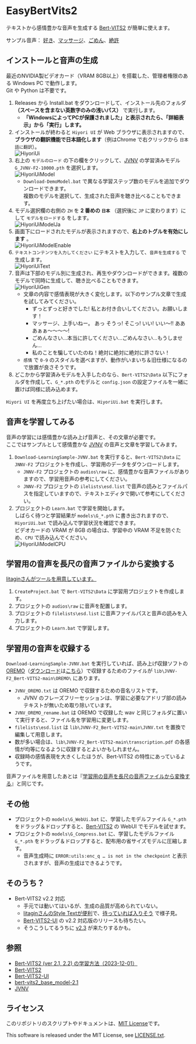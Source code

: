 ﻿# EasyBertVits2

テキストから感情豊かな音声を生成する [Bert-VITS2](https://github.com/fishaudio/Bert-VITS2) が簡単に使えます。

サンプル音声： [好き](./doc/sample/v21-suki.wav)、[マッサージ](./doc/sample/v21-massa.wav)、[ごめん](./doc/sample/v21-gomen.wav)、[絶許](./doc/sample/v21-zetuyuru.wav)

## インストールと音声の生成

最近のNVIDIA製ビデオカード（VRAM 8GB以上）を搭載した、管理者権限のある Windows PC で動作します。<br>Git や Python は不要です。

1. Releases から Install.bat をダウンロードして、インストール先のフォルダ **（スペースを含まない英数字のみの浅いパス）** で実行します。
	- **「WindowsによってPCが保護されました」と表示されたら、「詳細表示」から「実行」します。**
2. インストールが終わると `Hiyori UI` が Web ブラウザに表示されますので、**ブラウザの翻訳機能で日本語化します**（例はChrome で右クリックから `日本語に翻訳`）。<br>![HiyoriUi](./doc/img/HiyoriUi.png)
3. 右上の `モデルのロード` の下の欄をクリックして、[JVNV](https://sites.google.com/site/shinnosuketakamichi/research-topics/jvnv_corpus) の学習済みモデル `G_JVNV-F2-10000.pth` を選択します。<br>![HiyoriUiModel](./doc/img/HiyoriUiModel.png)
	- `Download-DemoModel.bat` で異なる学習ステップ数のモデルを追加でダウンロードできます。<br>複数のモデルを選択して、生成された音声を聴き比べることもできます。
4. モデル選択欄の右側の `ZH` を **2 番めの `日本`** （選択後に `JP` に変わります）にして `モデルをロードする` をします。<br>![HiyoriUiModelJa](./doc/img/HiyoriUiModelJa.png)
5. 画面下にロードされたモデルが表示されますので、**右上のトグルを有効にします** 。<br>![HiyoriUiModelEnable](./doc/img/HiyoriUiModelEnable.png)
6. `テキストコンテンツを入力してください` にテキストを入力して、`音声を生成する` で生成します。<br>![HiyoriUiText](./doc/img/HiyoriUiText.png)
7. 音声は下部のモデル別に生成され、再生やダウンロードができます。複数のモデルで同時に生成して、聴き比べることもできます。<br>![HiyoriUiGen](./doc/img/HiyoriUiGen.png)
	- 文章の内容で感情表現が大きく変化します。以下のサンプル文章で生成を試してみてください。
		- ずっとずっと好きでした! 私とお付き合いしてください。お願いします！
		- マッサージ、上手いねー。 あっ そうっ!  そこっ!  いい! いい～!!  あああぁぁ～～～～! 
		- ごめんなさい…本当に許してください…ごめんなさい…もうしません…
		- 私のことを騙していたのね！絶対に絶対に絶対に許さない！
	- `感情` で `0-9` のスタイルを選べますが、動作がいまいち＆旧仕様になるので放置が良さそうです。
8. どこかから学習済みモデルを入手したのなら、`Bert-VITS2\Data` 以下にフォルダを作成して、`G_*.pth` のモデルと `config.json` の設定ファイルを一緒に置けば同様に読み込めます。

`Hiyori UI` を再度立ち上げたい場合は、`HiyoriUi.bat` を実行します。

## 音声を学習してみる

音声の学習には感情豊かな読み上げ音声と、その文章が必要です。<br>ここではサンプルとして感情豊かな [JVNV](https://sites.google.com/site/shinnosuketakamichi/research-topics/jvnv_corpus) の音声と文章を学習してみます。

1. `Download-LearningSample-JVNV.bat` を実行すると、`Bert-VITS2\Data` に `JNNV-F2` プロジェクトを作成し、学習用のデータをダウンロードします。
	- `JNNV-F2` プロジェクトの `audios\raw` に、感情豊かな音声ファイルがありますので、学習用音声の参考にしてください。
	- `JNNV-F2` プロジェクトの `ilelists\esd.list` で音声の読みとファイルパスを指定していますので、テキストエディタで開いて参考にしてください。
2. プロジェクトの `Learn.bat` で学習を開始します。<br>しばらく待つと学習結果が `models\G_*.pth` に書き出されますので、`HiyoriUi.bat` で読み込んで学習状況を確認できます。<br>ビデオカードの VRAM が 8GB の場合は、学習中の VRAM 不足を防ぐため、`CPU` で読み込んでください。<br>![HiyoriUiModelCPU](./doc/img/HiyoriUiModelCPU.png)

## 学習用の音声を長尺の音声ファイルから変換する

[litaginさんがツールを用意しています。](https://github.com/litagin02/slice-and-transcribe)

1. `CreateProject.bat` で `Bert-VITS2\Data` に学習用プロジェクトを作成します。
2. プロジェクトの `audios\raw` に音声を配置します。
3. プロジェクトの `filelists\esd.list` に音声ファイルパスと音声の読みを入力します。
4. プロジェクトの `Learn.bat` で学習します。

## 学習用の音声を収録する

`Download-LearningSample-JVNV.bat` を実行していれば、読み上げ収録ソフトの[OREMO](http://nwp8861.web.fc2.com/soft/oremo/index.html)（[ダウンロード](https://twitter.com/nwp8861/status/1694845767738167719)は[こちら](https://onedrive.live.com/?id=4E56C6D911E0FAA3%21326&cid=4E56C6D911E0FAA3)）で収録するためのファイルが `lib\JVNV-F2_Bert-VITS2-main\OREMO\` にあります。

- `JVNV_OREMO.txt` は OREMO で収録するための音名リストです。
	- JVNV のフレーズフリーセッションは、学習に必要なアドリブ部の読みテキストが無いため取り除いています。
- `JVNV_OREMO_rename.bat` は OREMO で収録した wav と同じフォルダに置いて実行すると、ファイル名を学習用に変更します。
- `filelists\esd.list` は `lib\JVNV-F2_Bert-VITS2-main\JVNV.txt` を置換で編集して用意します。
- 数が多い場合は、`lib\JVNV-F2_Bert-VITS2-main\transcription.pdf` の各感情が均等になるように収録するとよいかもしれません。
- 収録時の感情表現を大きくしたほうが、Bert-VITS2 の特性にあっているようです。

音声ファイルを用意したあとは『[学習用の音声を長尺の音声ファイルから変換する](#学習用の音声を長尺の音声ファイルから変換する)』と同じです。

## その他

- プロジェクトの `models\G_WebUi.bat` に、学習したモデルファイル `G_*.pth` をドラッグ＆ドロップすると、[Bert-VITS2](https://github.com/fishaudio/Bert-VITS2) の WebUI でモデルを試せます。
- プロジェクトの `models\G_Compress.bat` に、学習したモデルファイル `G_*.pth` をドラッグ＆ドロップすると、配布用の省サイズモデルに圧縮します。
	- 音声生成時に `ERROR:utils:enc_q … is not in the checkpoint` と表示されますが、音声の生成はできるようです。

## そのうち？

- Bert-VITS2 v2.2 対応
	- 手元では動いてはいるが、生成の品質が高められていない。
	- [litaginさんのStyle Textが便利](https://github.com/litagin02/Bert-VITS2-litagin)で、[待っていれば入りそう](https://github.com/fishaudio/Bert-VITS2/pull/240) で様子見。
	- [Bert-VITS2-UI](https://github.com/jiangyuxiaoxiao/Bert-VITS2-UI) の v2.2 対応版のリリースも待ちたい。
	- そうこうしてるうちに [v2.3](https://github.com/fishaudio/Bert-VITS2/tree/dev-2.3) が来たりするかも。

## 参照

- [Bert-VITS2 (ver 2.1, 2.2) の学習方法（2023-12-01）](https://zenn.dev/litagin/articles/b1ddc1da5ea2b3)
- [Bert-VITS2](https://github.com/fishaudio/Bert-VITS2)
- [Bert-VITS2-UI](https://github.com/jiangyuxiaoxiao/Bert-VITS2-UI)
- [bert-vits2_base_model-2.1](https://huggingface.co/Garydesu/bert-vits2_base_model-2.1)
- [JVNV](https://sites.google.com/site/shinnosuketakamichi/research-topics/jvnv_corpus)

## ライセンス

このリポジトリのスクリプトやドキュメントは、[MIT License](./LICENSE.txt)です。

This software is released under the MIT License, see [LICENSE.txt](./LICENSE.txt).
